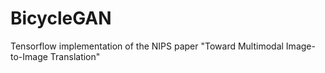 # BicycleGAN
Tensorflow implementation of the NIPS paper "Toward Multimodal Image-to-Image Translation" 
